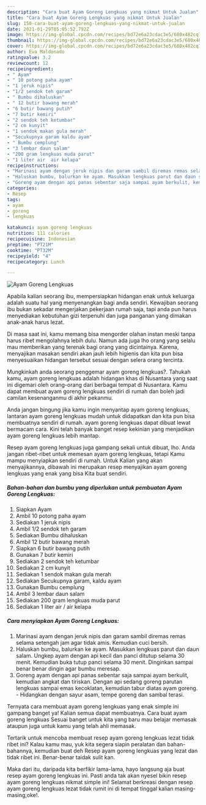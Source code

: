 ```yaml
---
description: "Cara buat Ayam Goreng Lengkuas yang nikmat Untuk Jualan"
title: "Cara buat Ayam Goreng Lengkuas yang nikmat Untuk Jualan"
slug: 150-cara-buat-ayam-goreng-lengkuas-yang-nikmat-untuk-jualan
date: 2021-01-29T05:05:52.792Z
image: https://img-global.cpcdn.com/recipes/bd72e6a23cdac3e5/680x482cq70/ayam-goreng-lengkuas-foto-resep-utama.jpg
thumbnail: https://img-global.cpcdn.com/recipes/bd72e6a23cdac3e5/680x482cq70/ayam-goreng-lengkuas-foto-resep-utama.jpg
cover: https://img-global.cpcdn.com/recipes/bd72e6a23cdac3e5/680x482cq70/ayam-goreng-lengkuas-foto-resep-utama.jpg
author: Eva Maldonado
ratingvalue: 3.2
reviewcount: 12
recipeingredient:
- " Ayam"
- " 10 potong paha ayam"
- "1 jeruk nipis"
- "1/2 sendok teh garam"
- " Bumbu dihaluskan"
- " 12 butir bawang merah"
- "6 butir bawang putih"
- "7 butir kemiri"
- "2 sendok teh ketumbar"
- "2 cm kunyit"
- "1 sendok makan gula merah"
- "Secukupnya garam kaldu ayam"
- " Bumbu cemplung"
- "3 lembar daun salam"
- "200 gram lengkuas muda parut"
- "1 liter air  air kelapa"
recipeinstructions:
- "Marinasi ayam dengan jeruk nipis dan garam sambil diremas remas selama setengah jam agar tidak amis. Kemudian cuci bersih."
- "Haluskan bumbu, balurkan ke ayam. Masukkan lengkuas parut dan daun salam. Ungkep ayam dengan api kecil dan panci ditutup selama 30 menit. Kemudian buka tutup panci selama 30 menit. Dinginkan sampai benar benar dingin agar bumbu meresap."
- "Goreng ayam dengan api panas sebentar saja sampai ayam berkulit, kemudian angkat dan tiriskan. Dengan api sedang goreng parutan lengkuas sampai emas kecoklatan, kemudian tabur diatas ayam goreng.  Hidangkan dengan sayur asam, tempe goreng dan sambal terasi."
categories:
- Resep
tags:
- ayam
- goreng
- lengkuas

katakunci: ayam goreng lengkuas 
nutrition: 111 calories
recipecuisine: Indonesian
preptime: "PT21M"
cooktime: "PT32M"
recipeyield: "4"
recipecategory: Lunch

---
```



![Ayam Goreng Lengkuas](https://img-global.cpcdn.com/recipes/bd72e6a23cdac3e5/680x482cq70/ayam-goreng-lengkuas-foto-resep-utama.jpg)

Apabila kalian seorang ibu, mempersiapkan hidangan enak untuk keluarga adalah suatu hal yang menyenangkan bagi anda sendiri. Kewajiban seorang ibu bukan sekadar mengerjakan pekerjaan rumah saja, tapi anda pun harus menyediakan kebutuhan gizi terpenuhi dan juga panganan yang dimakan anak-anak harus lezat.

Di masa  saat ini, kamu memang bisa mengorder olahan instan meski tanpa harus ribet mengolahnya lebih dulu. Namun ada juga lho orang yang selalu mau memberikan yang terenak bagi orang yang dicintainya. Karena, menyajikan masakan sendiri akan jauh lebih higienis dan kita pun bisa menyesuaikan hidangan tersebut sesuai dengan selera orang tercinta. 



Mungkinkah anda seorang penggemar ayam goreng lengkuas?. Tahukah kamu, ayam goreng lengkuas adalah hidangan khas di Nusantara yang saat ini digemari oleh orang-orang dari berbagai tempat di Nusantara. Kamu dapat membuat ayam goreng lengkuas sendiri di rumah dan boleh jadi camilan kesenanganmu di akhir pekanmu.

Anda jangan bingung jika kamu ingin menyantap ayam goreng lengkuas, lantaran ayam goreng lengkuas mudah untuk didapatkan dan kita pun bisa membuatnya sendiri di rumah. ayam goreng lengkuas dapat dibuat lewat bermacam cara. Kini telah banyak banget resep kekinian yang menjadikan ayam goreng lengkuas lebih mantap.

Resep ayam goreng lengkuas juga gampang sekali untuk dibuat, lho. Anda jangan ribet-ribet untuk memesan ayam goreng lengkuas, tetapi Kamu mampu menyiapkan sendiri di rumah. Untuk Kalian yang akan menyajikannya, dibawah ini merupakan resep menyajikan ayam goreng lengkuas yang enak yang bisa Kita buat sendiri.

<!--inarticleads1-->

##### Bahan-bahan dan bumbu yang diperlukan untuk pembuatan Ayam Goreng Lengkuas:

1. Siapkan  Ayam
1. Ambil  10 potong paha ayam
1. Sediakan 1 jeruk nipis
1. Ambil 1/2 sendok teh garam
1. Sediakan  Bumbu dihaluskan
1. Ambil  12 butir bawang merah
1. Siapkan 6 butir bawang putih
1. Gunakan 7 butir kemiri
1. Sediakan 2 sendok teh ketumbar
1. Sediakan 2 cm kunyit
1. Sediakan 1 sendok makan gula merah
1. Sediakan Secukupnya garam, kaldu ayam
1. Gunakan  Bumbu cemplung
1. Ambil 3 lembar daun salam
1. Sediakan 200 gram lengkuas muda parut
1. Sediakan 1 liter air / air kelapa




<!--inarticleads2-->

##### Cara menyiapkan Ayam Goreng Lengkuas:

1. Marinasi ayam dengan jeruk nipis dan garam sambil diremas remas selama setengah jam agar tidak amis. Kemudian cuci bersih.
1. Haluskan bumbu, balurkan ke ayam. Masukkan lengkuas parut dan daun salam. Ungkep ayam dengan api kecil dan panci ditutup selama 30 menit. Kemudian buka tutup panci selama 30 menit. Dinginkan sampai benar benar dingin agar bumbu meresap.
1. Goreng ayam dengan api panas sebentar saja sampai ayam berkulit, kemudian angkat dan tiriskan. Dengan api sedang goreng parutan lengkuas sampai emas kecoklatan, kemudian tabur diatas ayam goreng.  - Hidangkan dengan sayur asam, tempe goreng dan sambal terasi.




Ternyata cara membuat ayam goreng lengkuas yang enak simple ini gampang banget ya! Kalian semua dapat membuatnya. Cara buat ayam goreng lengkuas Sesuai banget untuk kita yang baru mau belajar memasak ataupun juga untuk kamu yang telah ahli memasak.

Tertarik untuk mencoba membuat resep ayam goreng lengkuas lezat tidak ribet ini? Kalau kamu mau, yuk kita segera siapin peralatan dan bahan-bahannya, kemudian buat deh Resep ayam goreng lengkuas yang lezat dan tidak ribet ini. Benar-benar taidak sulit kan. 

Maka dari itu, daripada kita berfikir lama-lama, hayo langsung aja buat resep ayam goreng lengkuas ini. Pasti anda tak akan nyesel bikin resep ayam goreng lengkuas nikmat simple ini! Selamat berkreasi dengan resep ayam goreng lengkuas lezat tidak rumit ini di tempat tinggal kalian masing-masing,oke!.


